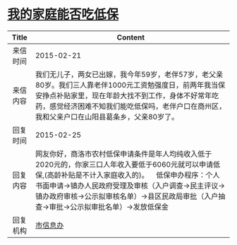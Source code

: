 # <a href="http://www.shangluo.gov.cn/zmhd/ldxxxx.jsp?urltype=leadermail.LeaderMailContentUrl&wbtreeid=1112&leadermailid=2983">我的家庭能否吃低保</a>
| Title |                                                                            Content                                                                             |
|:-----:|----------------------------------------------------------------------------------------------------------------------------------------------------------------|
| 来信时间  | 2015-02-21                                                                                                                                                     |
| 来信内容  | 我们无儿子，两女已出嫁，我今年59岁，老伴57岁，老父亲80岁。我们三人靠老伴1000元工资勉强度日，前两年我当保安挣点补贴家里，现在年龄大找不到工作，身体不好常年吃药，感觉经济困难不知我们能吃低保吗，老伴户口在商州区，我和父亲户口在山阳县葛条乡，父亲80岁了。                            |
| 回复时间  | 2015-02-25                                                                                                                                                     |
| 回复内容  | 网友你好，商洛市农村低保申请条件是年人均纯收入低于2020元的，你家三口人年收入要低于6060元就可以申请低保,(高龄补贴是不计入家庭收入的)。    低保申办程序：个人书面申请→镇办人民政府受理及审核（入户调查→民主评议→镇办政府审核→公示拟审核名单）→县区民政局审批（入户抽查→审批→公示拟审批名单）→发放低保金 |
| 回复机构  | <a href="../../categories/agencies/市信息办.md">市信息办</a>                                                                                                           |